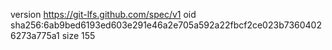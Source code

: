 version https://git-lfs.github.com/spec/v1
oid sha256:6ab9bed6193ed603e291e46a2e705a592a22fbcf2ce023b73604026273a775a1
size 155
